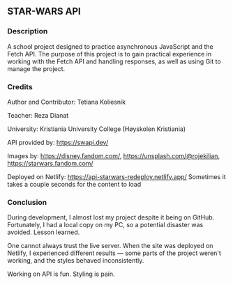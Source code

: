 ## STAR-WARS API

### Description
A school project designed to practice asynchronous JavaScript and the Fetch API. 
The purpose of this project is to gain practical experience in working with the Fetch API and handling responses, as well as using Git to manage the project.

### Credits
Author and Contributor: Tetiana Koliesnik

Teacher: Reza Dianat

University: Kristiania University College (Høyskolen Kristiania)

API provided by: https://swapi.dev/

Images by: https://disney.fandom.com/, https://unsplash.com/@rojekilian, https://starwars.fandom.com/

Deployed on Netlify: https://api-starwars-redeploy.netlify.app/
Sometimes it takes a couple seconds for the content to load

### Conclusion
During development, I almost lost my project despite it being on GitHub. Fortunately, I had a local copy on my PC, so a potential disaster was avoided. Lesson learned.

One cannot always trust the live server. When the site was deployed on Netlify, I experienced different results — some parts of the project weren't working, and the styles behaved inconsistently.

Working on API is fun. Styling is pain.


